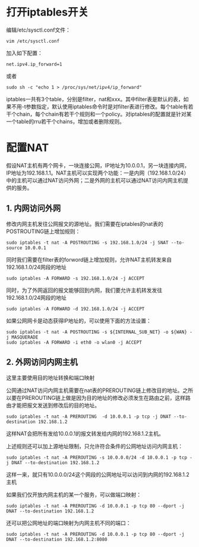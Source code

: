 # 打开iptables开关
编辑/etc/sysctl.conf文件：
```
vim /etc/sysctl.conf
```
加入如下配置：
```
net.ipv4.ip_forward=1
```
或者
```
sudo sh -c "echo 1 > /proc/sys/net/ipv4/ip_forward"
```

iptables一共有3个table，分别是filter，nat和xxx。其中filter表是默认的表，如果不用-t参数指定，默认使用iptables命令时是对filter表进行修改。每个table有若干个chain，每个chain有若干个规则和一个policy。对iptables的配置就是针对某一个table的rru若干个chains，增加或者删除规则。

# 配置NAT

假设NAT主机有两个网卡，一块连接公网，IP地址为10.0.0.1，另一块连接内网，IP地址为192.168.1.1。NAT主机可以实现两个功能：一是内网（192.168.1.0/24）中的主机可以通过NAT访问外网；二是外网的主机可以通过NAT访问内网主机提供的服务。

## 1. 内网访问外网

修改内网主机发往公网报文的源地址。我们需要在iptables的nat表的POSTROUTING链上增加规则：

    sudo iptables -t nat -A POSTROUTING -s 192.168.1.0/24 -j SNAT --to-source 10.0.0.1

同时我们需要在filter表的forword链上增加规则，允许NAT主机转发来自192.168.1.0/24网段的地址

    sudo iptables -A FORWARD -s 192.168.1.0/24 -j ACCEPT

同时，为了外网返回的报文能够回到内网，我们要允许主机转发发往192.168.1.0/24网段的地址
```
sudo iptables -A FORWARD -d 192.168.1.0/24 -j ACCEPT
``` 
如果公网网卡是动态获得IP地址的，可以使用下面的方法设置：
```
sudo iptables -t nat -A POSTROUTING -s ${INTERNAL_SUB_NET} -o ${WAN} -j MASQUERADE
sudo iptables -A FORWARD -i eth0 -o wlan0 -j ACCEPT
```
## 2. 外网访问内网主机

这里主要使用目的地址转换和端口映射

公网通过NAT访问内网主机需要在nat表的PREROUTING链上修改目的地址。之所以要在PREROUTING链上做是因为目的地址的修改必须发生在路由之前，这样路由才能把报文发送到修改后的目的地址。

    sudo iptables -t nat -A PREROUTING  -d 10.0.0.1 -p tcp -j DNAT --to-destination 192.168.1.2

这样NAT会把所有发给10.0.0.1的报文转发给内网的192.168.1.2主机。

上述规则还可以加上源地址限制，只允许符合条件的公网地址访问内网主机：

    sudo iptables -t nat -A PREROUTING -s 10.0.0.0/24 -d 10.0.0.1 -p tcp -j DNAT --to-destination 192.168.1.2

这样一来，就只有10.0.0.0/24这个网段的公网地址可以访问到内网的192.168.1.2主机

如果我们仅开放内网主机的某一个服务，可以做端口映射：

    sudo iptables -t nat -A PREROUTING -d 10.0.0.1 -p tcp 80 --dport -j DNAT --to-destination 192.168.1.2

还可以把公网地址的端口映射为内网主机不同的端口：

    sudo iptables -t nat -A PREROUTING -d 10.0.0.1 -p tcp 80 --dport -j DNAT --to-destination 192.168.1.2:8080
